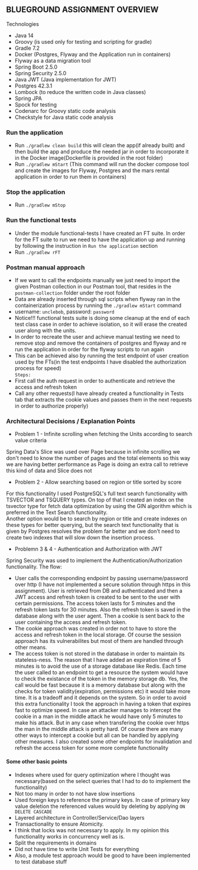 ## BLUEGROUND ASSIGNMENT OVERVIEW

Technologies
- Java 14
- Groovy (is used only for testing and scripting for gradle)
- Gradle 7.2
- Docker (Postgres, Flyway and the Application run in containers)
- Flyway as a data migration tool
- Spring Boot 2.5.0
- Spring Security 2.5.0
- Java JWT (Java implementation for JWT)
- Postgres 42.3.1
- Lombock (to reduce the written code in Java classes)
- Spring JPA
- Spock for testing
- Codenarc for Groovy static code analysis
- Checkstyle for Java static code analysis

### Run the application  
- Run `./gradlew clean build` this will clean the app(if already built) and then build the app and produce the needed jar in order to incorporate it in the Docker image(Dockerfile is provided in the root folder)
- Run `./gradlew mStart` (This command will run the docker compose tool and create the images for Flyway, Postgres and the mars rental application in order to run them in containers)

### Stop the application
- Run `./gradlew mStop`

### Run the functional tests 
- Under the module functional-tests I have created an FT suite. In order for the FT suite to run we need to have the application up and running by following the instruction in `Run the application` section
- Run `./gradlew rFT`

### Postman manual approach
- If we want to call the endpoints manually we just need to import the given Postman collection in our Postman tool, that resides in the `postman-collection` folder under the root folder
- Data are already inserted through sql scripts when flyway ran in the containerization process by running the `./gradlew mStart` command
- username: `unclebob`, password: `password`
- Notice!!! functional tests suite is doing some cleanup at the end of each test class case in order to achieve isolation, so it will erase the created user along with the units.
- In order to recreate the user and achieve manual testing we need to remove stop and remove the containers of postgres and flyway and re run the application in order for the flyway scripts to run again 
- This can be achieved also by running the test endpoint of user creation used by the FTs(in the test endpoints I have disabled the authorization process for speed)  
`Steps:`  
- First call the auth request in order to authenticate and retrieve the access and refresh token
- Call any other requests(I have already created a functionality in Tests tab that extracts the cookie values and passes them in the next requests in order to authorize properly)


### Architectural Decisions / Explanation Points
- Problem 1 - Infinite scrolling when fetching the Units according to search value criteria

Spring Data's Slice was used over Page because in infinite scrolling we don't need to know the number of pages and the total elements so this way we are having better performance as Page is doing an extra call to retrieve this kind of data and Slice does not 

- Problem 2 - Allow searching based on region or title sorted by score  

For this functionality I used PostgreSQL's full text search functionality with TSVECTOR and TSQUERY types. On top of that I created an index on the tsvector type for fetch data optimization by using the GIN algorithm which is preferred in the Text Search functionality.  
Another option would be to search by region or title and create indexes on these types for better querying, but the search text functionality that is given by Postgres resolves the problem far better and we don't need to create two indexes that will slow down the insertion process.

- Problemn 3 & 4 - Authentication and Authorization with JWT  

Spring Security was used to implement the Authentication/Authorization functionality. The flow:
- User calls the corresponding endpoint by passing username/password over http (I have not implemented a secure solution through https in this assignment).
User is retrieved from DB and authenticated and then a JWT access and refresh token is created to be sent to the user with certain permissions. The access token lasts for 5 minutes and the refresh token lasts for 30  minutes.
Also the refresh token is saved in the database along with the user agent. Then a cookie is sent back to the user containing the access and refresh token.
- The cookie approach was created in order not to have to store the access and refresh token in the local storage. Of course the session approach has its vulnerabilites but most of them are handled through other means.
- The access token is not stored in the database in order to maintain its stateless-ness. The reason that I have added an expiration time of 5 minutes is to avoid the use
of a storage database like Redis. Each time the user called to an endpoint to get a resource the system would have to check the existance of the token in the memory storage db. 
Yes, the call would be fast because it is a memory database but along with the checks for token validity(expiration, permissions etc) it would take more time. It is a tradeoff and it depends on the system. So in order to avoid this extra functionality
I took the approach in having a token that expires fast to optimize speed. In case an attacker manages to intercept the cookie in a man in the middle attack he would have only 5 minutes to make his attack. But in any case when transfering the cookie over https the man in the middle attack is pretty hard.
Of course there are many other ways to intercept a cookie but all can be handled by applying other measures.
I also created some other endpoints for invalidation and refresh the access token for some more complete functionality

#### Some other basic points
- Indexes where used for query optimization where I thought was necessary(based on the select queries that I had to do to implement the functionality)
- Not too many in order to not have slow insertions
- Used foreign keys to reference the primary keys. In case of primary key value deletion the referenced values would by deleting by applying `ON DELETE CASCADE`
- Layered architecture in Controller/Service/Dao layers
- Transactionality to ensure Atomicity.
- I think that locks was not necessary to apply. In my opinion this functionality works in concurrency well as is.
- Split the requirements in domains
- Did not have time to write Unit Tests for everything
- Also, a module test approach would be good to have been implemented to test database stuff







  
  


